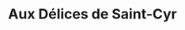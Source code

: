 ---
title: "Aux Délices de Saint-Cyr"
url: /saint-cyr-sur-loire/aux-delices-de-saint-cyr/
shop: Bäckerei
---